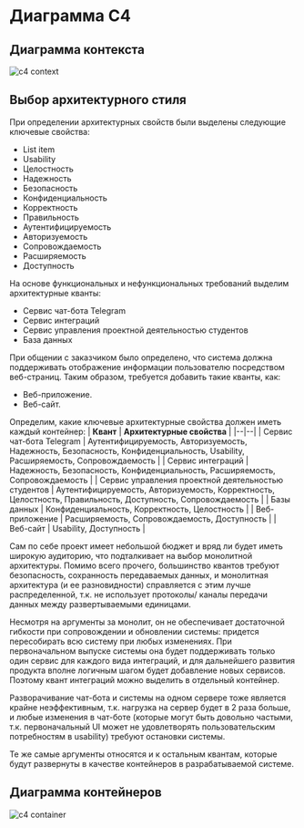 # Диаграмма С4
## Диаграмма контекста

![c4 context](https://github.com/TypicalMedic/Software-Architecture/blob/main/Lab%20Work%20%E2%84%962/Docs/c4%20Context.drawio.png?raw=true)
## Выбор архитектурного стиля

При определении архитектурных свойств были выделены следующие ключевые свойства:
 - List item
- Usability
- Целостность
- Надежность
- Безопасность
- Конфиденциальность
- Корректность
 - Правильность
- Аутентифицируемость
- Авторизуемость
- Сопровождаемость
- Расширяемость
- Доступность

На основе функциональных  и нефункциональных требований выделим архитектурные кванты:

- Сервис чат-бота Telegram
- Сервис интеграций
- Сервис управления проектной деятельностью студентов
- База данных

При общении с заказчиком было определено, что система должна поддерживать отображение информации пользователю посредством веб-страниц. Таким образом, требуется добавить такие кванты, как:

- Веб-приложение.
- Веб-сайт.

Определим, какие ключевые архитектурные свойства должен иметь каждый контейнер:
| **Квант** | **Архитектурные свойства** |
|--|--|
| Сервис чат-бота Telegram | Аутентифицируемость, Авторизуемость, Надежность, Безопасность,  Конфиденциальность, Usability, Расширяемость, Сопровождаемость |
| Сервис интеграций | Надежность, Безопасность,  Конфиденциальность, Расширяемость, Сопровождаемость |
| Сервис управления проектной деятельностью студентов | Аутентифицируемость, Авторизуемость, Корректность, Целостность, Правильность, Доступность, Сопровождаемость |
| Базы данных | Конфиденциальность, Корректность, Целостность |
| Веб-приложение | Расширяемость, Сопровождаемость, Доступность |
| Веб-сайт | Usability, Доступность |







Сам по себе проект имеет небольшой бюджет и вряд ли будет иметь широкую аудиторию, что подталкивает на выбор монолитной архитектуры. Помимо всего прочего, большинство квантов требуют безопасность, сохранность передаваемых данных, и монолитная архитектура (и ее разновидности) справляется с этим лучше распределенной, т.к. не использует протоколы/ каналы передачи данных между развертываемыми единицами.

Несмотря на аргументы за монолит, он не обеспечивает достаточной гибкости при сопровождении и обновлении системы: придется пересобирать всю систему при любых изменениях. При первоначальном выпуске системы она будет поддерживать только один сервис для каждого вида интеграций, и для дальнейшего развития продукта вполне логичным шагом будет добавление новых сервисов. Поэтому квант интеграций можно выделить в отдельный контейнер.

Разворачивание чат-бота и системы на одном сервере тоже является крайне неэффективным, т.к. нагрузка на сервер будет в 2 раза больше, и любые изменения в чат-боте (которые могут быть довольно частыми, т.к. первоначальный UI может не удовлетворять пользовательским потребностям в usability) требуют остановки системы.

Те же самые аргументы относятся и к остальным квантам, которые будут развернуты в качестве контейнеров в разрабатываемой системе.

## Диаграмма контейнеров

![c4 container](https://github.com/TypicalMedic/Software-Architecture/blob/main/Lab%20Work%20%E2%84%962/Docs/c4%20Containers.drawio.png?raw=true)
